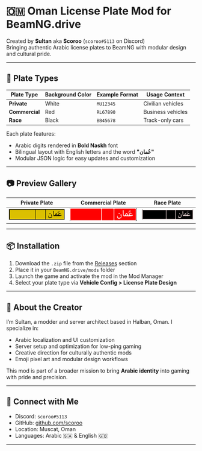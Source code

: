 # 🇴🇲 Oman License Plate Mod for BeamNG.drive
Created by **Sultan** aka **Scoroo** (`scoroo#5113` on Discord)  
Bringing authentic Arabic license plates to BeamNG with modular design and cultural pride.

---

## 🪪 Plate Types

| Plate Type     | Background Color | Example Format | Usage Context         |
|----------------|------------------|----------------|------------------------|
| **Private**    | White            | `MU12345`      | Civilian vehicles      |
| **Commercial** | Red              | `RL67890`      | Business vehicles      |
| **Race**       | Black            | `BB45678`      | Track-only cars        |

Each plate features:
- Arabic digits rendered in **Bold Naskh** font  
- Bilingual layout with English letters and the word **"عُمان"**  
- Modular JSON logic for easy updates and customization

---

## 📷 Preview Gallery

| Private Plate | Commercial Plate | Race Plate |
|---------------|------------------|------------|
| ![Private](oman_private_plate_background_52-11_d.png) | ![Commercial](oman_red_plate_background_52-11_d.png) | ![Race](oman_black_plate_background_52-11_d.png) |

---

## 📦 Installation

1. Download the `.zip` file from the [Releases](https://github.com/your-repo/releases) section  
2. Place it in your `BeamNG.drive/mods` folder  
3. Launch the game and activate the mod in the Mod Manager  
4. Select your plate type via **Vehicle Config > License Plate Design**

---

## 🧠 About the Creator

I’m Sultan, a modder and server architect based in Halban, Oman. I specialize in:
- Arabic localization and UI customization  
- Server setup and optimization for low-ping gaming  
- Creative direction for culturally authentic mods  
- Emoji pixel art and modular design workflows

This mod is part of a broader mission to bring **Arabic identity** into gaming with pride and precision.

---

## 💬 Connect with Me

- Discord: `scoroo#5113`  
- GitHub: [github.com/scoroo](https://github.com/scoroo)  
- Location: Muscat, Oman  
- Languages: Arabic 🇸🇦 & English 🇬🇧



---
